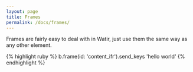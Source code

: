 ```yaml
---
layout: page
title: Frames
permalink: /docs/frames/
---
```


Frames are fairly easy to deal with in Watir, just use them the same way as any other element.

{% highlight ruby %}
b.frame(id: 'content_ifr').send_keys 'hello world'
{% endhighlight %}
